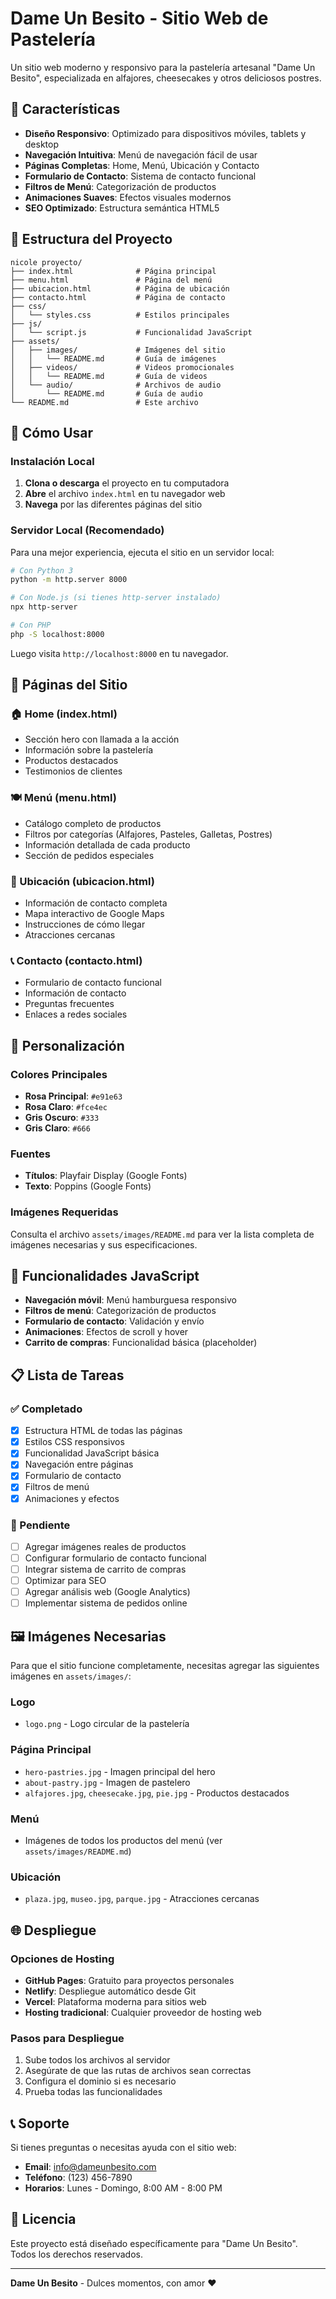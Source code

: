 # Dame Un Besito - Sitio Web de Pastelería

Un sitio web moderno y responsivo para la pastelería artesanal "Dame Un Besito", especializada en alfajores, cheesecakes y otros deliciosos postres.

## 🍰 Características

- **Diseño Responsivo**: Optimizado para dispositivos móviles, tablets y desktop
- **Navegación Intuitiva**: Menú de navegación fácil de usar
- **Páginas Completas**: Home, Menú, Ubicación y Contacto
- **Formulario de Contacto**: Sistema de contacto funcional
- **Filtros de Menú**: Categorización de productos
- **Animaciones Suaves**: Efectos visuales modernos
- **SEO Optimizado**: Estructura semántica HTML5

## 📁 Estructura del Proyecto

```
nicole proyecto/
├── index.html              # Página principal
├── menu.html               # Página del menú
├── ubicacion.html          # Página de ubicación
├── contacto.html           # Página de contacto
├── css/
│   └── styles.css          # Estilos principales
├── js/
│   └── script.js           # Funcionalidad JavaScript
├── assets/
│   ├── images/             # Imágenes del sitio
│   │   └── README.md       # Guía de imágenes
│   ├── videos/             # Videos promocionales
│   │   └── README.md       # Guía de videos
│   └── audio/              # Archivos de audio
│       └── README.md       # Guía de audio
└── README.md               # Este archivo
```

## 🚀 Cómo Usar

### Instalación Local

1. **Clona o descarga** el proyecto en tu computadora
2. **Abre** el archivo `index.html` en tu navegador web
3. **Navega** por las diferentes páginas del sitio

### Servidor Local (Recomendado)

Para una mejor experiencia, ejecuta el sitio en un servidor local:

```bash
# Con Python 3
python -m http.server 8000

# Con Node.js (si tienes http-server instalado)
npx http-server

# Con PHP
php -S localhost:8000
```

Luego visita `http://localhost:8000` en tu navegador.

## 📱 Páginas del Sitio

### 🏠 Home (index.html)
- Sección hero con llamada a la acción
- Información sobre la pastelería
- Productos destacados
- Testimonios de clientes

### 🍽️ Menú (menu.html)
- Catálogo completo de productos
- Filtros por categorías (Alfajores, Pasteles, Galletas, Postres)
- Información detallada de cada producto
- Sección de pedidos especiales

### 📍 Ubicación (ubicacion.html)
- Información de contacto completa
- Mapa interactivo de Google Maps
- Instrucciones de cómo llegar
- Atracciones cercanas

### 📞 Contacto (contacto.html)
- Formulario de contacto funcional
- Información de contacto
- Preguntas frecuentes
- Enlaces a redes sociales

## 🎨 Personalización

### Colores Principales
- **Rosa Principal**: `#e91e63`
- **Rosa Claro**: `#fce4ec`
- **Gris Oscuro**: `#333`
- **Gris Claro**: `#666`

### Fuentes
- **Títulos**: Playfair Display (Google Fonts)
- **Texto**: Poppins (Google Fonts)

### Imágenes Requeridas

Consulta el archivo `assets/images/README.md` para ver la lista completa de imágenes necesarias y sus especificaciones.

## 🔧 Funcionalidades JavaScript

- **Navegación móvil**: Menú hamburguesa responsivo
- **Filtros de menú**: Categorización de productos
- **Formulario de contacto**: Validación y envío
- **Animaciones**: Efectos de scroll y hover
- **Carrito de compras**: Funcionalidad básica (placeholder)

## 📋 Lista de Tareas

### ✅ Completado
- [x] Estructura HTML de todas las páginas
- [x] Estilos CSS responsivos
- [x] Funcionalidad JavaScript básica
- [x] Navegación entre páginas
- [x] Formulario de contacto
- [x] Filtros de menú
- [x] Animaciones y efectos

### 🔄 Pendiente
- [ ] Agregar imágenes reales de productos
- [ ] Configurar formulario de contacto funcional
- [ ] Integrar sistema de carrito de compras
- [ ] Optimizar para SEO
- [ ] Agregar análisis web (Google Analytics)
- [ ] Implementar sistema de pedidos online

## 🖼️ Imágenes Necesarias

Para que el sitio funcione completamente, necesitas agregar las siguientes imágenes en `assets/images/`:

### Logo
- `logo.png` - Logo circular de la pastelería

### Página Principal
- `hero-pastries.jpg` - Imagen principal del hero
- `about-pastry.jpg` - Imagen de pastelero
- `alfajores.jpg`, `cheesecake.jpg`, `pie.jpg` - Productos destacados

### Menú
- Imágenes de todos los productos del menú (ver `assets/images/README.md`)

### Ubicación
- `plaza.jpg`, `museo.jpg`, `parque.jpg` - Atracciones cercanas

## 🌐 Despliegue

### Opciones de Hosting
- **GitHub Pages**: Gratuito para proyectos personales
- **Netlify**: Despliegue automático desde Git
- **Vercel**: Plataforma moderna para sitios web
- **Hosting tradicional**: Cualquier proveedor de hosting web

### Pasos para Despliegue
1. Sube todos los archivos al servidor
2. Asegúrate de que las rutas de archivos sean correctas
3. Configura el dominio si es necesario
4. Prueba todas las funcionalidades

## 📞 Soporte

Si tienes preguntas o necesitas ayuda con el sitio web:

- **Email**: info@dameunbesito.com
- **Teléfono**: (123) 456-7890
- **Horarios**: Lunes - Domingo, 8:00 AM - 8:00 PM

## 📄 Licencia

Este proyecto está diseñado específicamente para "Dame Un Besito". Todos los derechos reservados.

---

**Dame Un Besito** - Dulces momentos, con amor ❤️ 